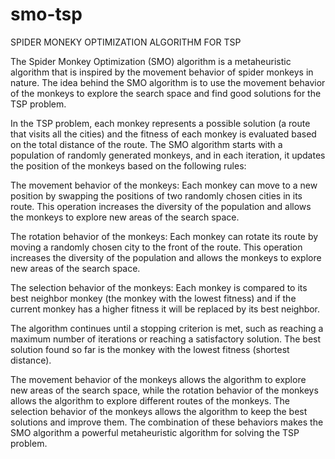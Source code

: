 # smo-tsp
SPIDER MONEKY OPTIMIZATION ALGORITHM FOR TSP

The Spider Monkey Optimization (SMO) algorithm is a metaheuristic algorithm that is inspired by the movement behavior of spider monkeys in nature. The idea behind the SMO algorithm is to use the movement behavior of the monkeys to explore the search space and find good solutions for the TSP problem.

In the TSP problem, each monkey represents a possible solution (a route that visits all the cities) and the fitness of each monkey is evaluated based on the total distance of the route. The SMO algorithm starts with a population of randomly generated monkeys, and in each iteration, it updates the position of the monkeys based on the following rules:

The movement behavior of the monkeys: Each monkey can move to a new position by swapping the positions of two randomly chosen cities in its route. This operation increases the diversity of the population and allows the monkeys to explore new areas of the search space.

The rotation behavior of the monkeys: Each monkey can rotate its route by moving a randomly chosen city to the front of the route. This operation increases the diversity of the population and allows the monkeys to explore new areas of the search space.

The selection behavior of the monkeys: Each monkey is compared to its best neighbor monkey (the monkey with the lowest fitness) and if the current monkey has a higher fitness it will be replaced by its best neighbor.

The algorithm continues until a stopping criterion is met, such as reaching a maximum number of iterations or reaching a satisfactory solution. The best solution found so far is the monkey with the lowest fitness (shortest distance).

The movement behavior of the monkeys allows the algorithm to explore new areas of the search space, while the rotation behavior of the monkeys allows the algorithm to explore different routes of the monkeys. The selection behavior of the monkeys allows the algorithm to keep the best solutions and improve them. The combination of these behaviors makes the SMO algorithm a powerful metaheuristic algorithm for solving the TSP problem.
